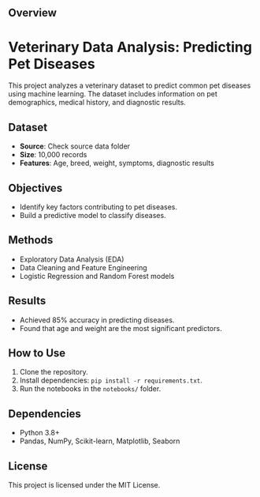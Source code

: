 ## Overview
# Veterinary Data Analysis: Predicting Pet Diseases
This project analyzes a veterinary dataset to predict common pet diseases using machine learning. The dataset includes information on pet demographics, medical history, and diagnostic results.

## Dataset
- **Source**: Check source data folder
- **Size**: 10,000 records
- **Features**: Age, breed, weight, symptoms, diagnostic results

## Objectives
- Identify key factors contributing to pet diseases.
- Build a predictive model to classify diseases.

## Methods
- Exploratory Data Analysis (EDA)
- Data Cleaning and Feature Engineering
- Logistic Regression and Random Forest models

## Results
- Achieved 85% accuracy in predicting diseases.
- Found that age and weight are the most significant predictors.

## How to Use
1. Clone the repository.
2. Install dependencies: `pip install -r requirements.txt`.
3. Run the notebooks in the `notebooks/` folder.

## Dependencies
- Python 3.8+
- Pandas, NumPy, Scikit-learn, Matplotlib, Seaborn

## License
This project is licensed under the MIT License.

